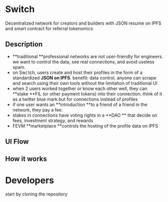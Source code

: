 

# Switch

Decentralized network for creators and builders with JSON resume on IPFS and smart contract for referral tokenomics

## Description

- **traditional **professional networks are not user-friendly for engineers. we want to control the data, see real connections, and avoid useless spam.
- on Sw/.tch, users create and host their profiles in the form of a standardized **JSON on IPFS**. benefit: data control, anyone can scrape and search using their own tools without the limitation of traditional UI
- when 2 users worked together or know each other well, they can **stake **FIL (or other payment tokens) into their connection. think of it as a twitter blue mark but for connections instead of profiles
- if one user wants an **introduction **to a friend of a friend in the network, they pay a fee.
- stakes in connections have voting rights in a **DAO ** that decide on fees, investment strategy, and rewards
- FEVM **marketplace **controls the hosting of the profile data on IPFS

## UI Flow

## How it works

# Developers
start by cloning the repository
